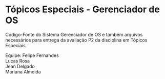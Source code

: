 # Tópicos Especiais - Gerenciador de OS
Código-Fonte do Sistema Gerenciador de OS e também arquivos necessários para entrega da avaliação P2 da disciplina em Tópicos Especiais.

Equipe:
Felipe Fernandes</br>
Lucas Rosa</br>
Jean Delgado</br>
Mariana Almeida

